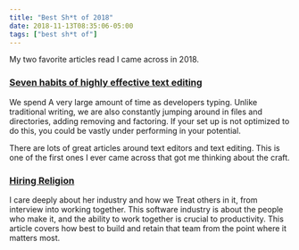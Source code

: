 ```yaml
---
title: "Best Sh*t of 2018"
date: 2018-11-13T08:35:06-05:00
tags: ["best sh*t of"]
---
```


My two favorite articles read I came across in 2018.

### [Seven habits of highly effective text editing](https://www.moolenaar.net/habits.html)

We spend A very large amount of time as developers typing. Unlike traditional writing, we are also constantly jumping around in files and directories, adding removing and factoring. If your set up is not optimized to do this, you could be vastly under performing in your potential.

There are lots of great articles around text editors and text editing. This is one of the first ones I ever came across that got me thinking about the craft.

### [Hiring Religion](https://paulenglish.com/hiring.html)

I care deeply about her industry and how we Treat others in it, from interview into working together. This software industry is about the people who make it, and the ability to work together is crucial to productivity. This article covers how best to build and retain that team from the point where it matters most.
